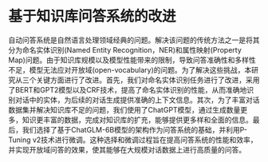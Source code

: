 # 基于知识库问答系统的改进
自动问答系统是自然语言处理领域经典的问题。解决该问题的传统方法之一是将其分为命名实体识别(Named Entity Recognition，NER)和属性映射(Property Map)问题。由于知识库规模以及模型性能带来的限制，导致问答准确性和多样性不足，模型无法应对开放域(open-vocabulary)的问题。为了解决这些挑战，本研究从三个关键方面进行了改进。首先，我们对命名实体识别任务进行了改进，采用了BERT和GPT2模型以及CRF技术，提高了命名实体识别的性能，从而准确地识别对话中的实体，为后续的对话生成提供准确的上下文信息。其次，为了丰富对话数据集并解决知识库不足的问题，我们使用了ChatGPT模型，通过生成数量更多，知识更丰富的数据，完成对知识库的扩充，能够提供更多样和全面的信息。最后，我们选择了基于ChatGLM-6B模型的架构作为问答系统的基础，并利用P-Tuning v2技术进行微调。这种选择和微调过程旨在提高问答系统的性能和效率，并实现开放域问答的效果，使其能够在大规模对话数据上进行高质量的问答。
